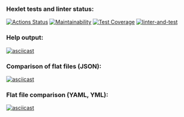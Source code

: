 ### Hexlet tests and linter status:
[![Actions Status](https://github.com/Trankvill/python-project-50/workflows/hexlet-check/badge.svg)](https://github.com/Trankvill/python-project-50/actions)
[![Maintainability](https://api.codeclimate.com/v1/badges/7d4af378826c3552b926/maintainability)](https://codeclimate.com/github/Trankvill/python-project-50/maintainability)
[![Test Coverage](https://api.codeclimate.com/v1/badges/7d4af378826c3552b926/test_coverage)](https://codeclimate.com/github/Trankvill/python-project-50/test_coverage)
[![linter-and-test](https://github.com/Trankvill/python-project-50/actions/workflows/linter-and-test.yml/badge.svg)](https://github.com/Trankvill/python-project-50/actions/workflows/linter-and-test.yml)

### Help output:
[![asciicast](https://asciinema.org/a/WdmG6G6d1cDVk3SIFNfpjxcy6.svg)](https://asciinema.org/a/WdmG6G6d1cDVk3SIFNfpjxcy6)

### Comparison of flat files (JSON):
[![asciicast](https://asciinema.org/a/YCJ7YK4InOiucts38SDvAghQm.svg)](https://asciinema.org/a/YCJ7YK4InOiucts38SDvAghQm)

### Flat file comparison (YAML, YML):
[![asciicast](https://asciinema.org/a/SCGHFGtLfBNVip5Vyywcblwip.svg)](https://asciinema.org/a/SCGHFGtLfBNVip5Vyywcblwip)
